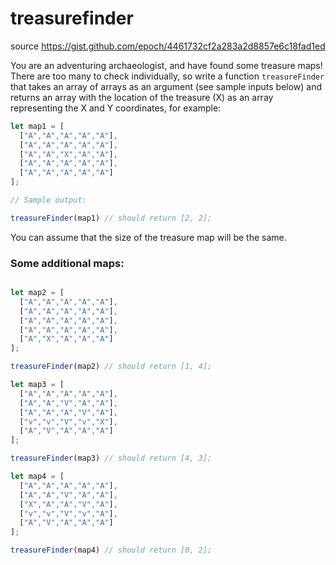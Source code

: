 # treasurefinder

source https://gist.github.com/epoch/4461732cf2a283a2d8857e6c18fad1ed

You are an adventuring archaeologist, and have found some treasure maps! There are too many to check individually, so write a function `treasureFinder` that takes an array of arrays as an argument (see sample inputs below) and returns an array with the location of the treasure (X) as an array representing the X and Y coordinates, for example:

```javascript
let map1 = [
  ["A","A","A","A","A"],
  ["A","A","A","A","A"],
  ["A","A","X","A","A"],
  ["A","A","A","A","A"],
  ["A","A","A","A","A"]
];

// Sample output:

treasureFinder(map1) // should return [2, 2];
```
You can assume that the size of the treasure map will be the same.

### Some additional maps:

```javascript

let map2 = [
  ["A","A","A","A","A"],
  ["A","A","A","A","A"],
  ["A","A","A","A","A"],
  ["A","A","A","A","A"],
  ["A","X","A","A","A"]
];

treasureFinder(map2) // should return [1, 4];

let map3 = [
  ["A","A","A","A","A"],
  ["A","A","V","A","A"],
  ["A","A","A","V","A"],
  ["v","v","V","v","X"],
  ["A","V","A","A","A"]
];

treasureFinder(map3) // should return [4, 3];

let map4 = [
  ["A","A","A","A","A"],
  ["A","A","V","A","A"],
  ["X","A","A","V","A"],
  ["v","v","V","v","A"],
  ["A","V","A","A","A"]
];

treasureFinder(map4) // should return [0, 2];

```
